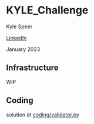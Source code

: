 # KYLE_Challenge
Kyle Speer

[LinkedIn](https://www.linkedin.com/in/kyle-d-speer/)

January 2023

## Infrastructure
WIP

## Coding
solution at [coding/validator.py](https://github.com/kspeer825/KYLE_Challenge/blob/main/coding/validator.py)
